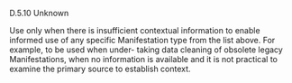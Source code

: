 D.5.10 Unknown

Use only when there is insufficient contextual information to enable informed use of
any specific Manifestation type from the list above. For example, to be used when under-
taking data cleaning of obsolete legacy Manifestations, when no information is available
and it is not practical to examine the primary source to establish context.
